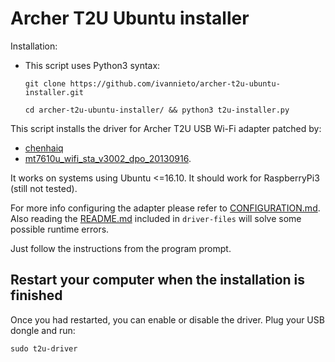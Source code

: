 
# Archer T2U Ubuntu installer

Installation:

* This script uses Python3 syntax:

    `git clone https://github.com/ivannieto/archer-t2u-ubuntu-installer.git`

    `cd archer-t2u-ubuntu-installer/ && python3 t2u-installer.py`

This script installs the driver for Archer T2U USB Wi-Fi adapter patched by:

* [chenhaiq](https://github.com/chenhaiq)
* [mt7610u_wifi_sta_v3002_dpo_20130916](https://github.com/chenhaiq/mt7610u_wifi_sta_v3002_dpo_20130916).

It works on systems using Ubuntu <=16.10. It should work for RaspberryPi3 (still not tested).

For more info configuring the adapter please refer to [CONFIGURATION.md](https://github.com/ivannieto/archer-t2u-ubuntu-installer/blob/master/CONFIGURATION.md). Also reading the [README.md](https://github.com/ivannieto/archer-t2u-ubuntu-installer/blob/master/driver-files/README.md) included in `driver-files` will solve some possible runtime errors.

Just follow the instructions from the program prompt.

## **Restart your computer when the installation is finished** 

Once you had restarted, you can enable or disable the driver. Plug your USB dongle and run:

`sudo t2u-driver`

